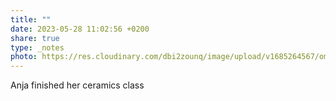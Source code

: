 ```yaml
---
title: ""
date: 2023-05-28 11:02:56 +0200
share: true
type: _notes
photo: https://res.cloudinary.com/dbi2zounq/image/upload/v1685264567/omiw57vpjne6scghjjo1.jpg
---
```

Anja finished her ceramics class
